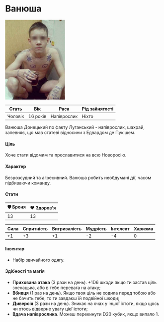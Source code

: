 # Ванюша

<img src="/Assets/Images/Heroes/Vanyusha.jpg" height="256">

| Стать   | Вік      | Раса        | Рід зайнятості |
| ------- | -------- | ----------- | -------------- |
| Чоловік | 16 років | Напіврослик | Ніхто          |

Ванюша Донецький по факту Луганський - напіврослик, шахрай, запевняє, що мав статеві відносини з Едвардом де Пукішем.

#### Ціль

Хоче стати відомим та прославитися на всю Новоросію.

#### Характер

Безрозсудний та агресивний. Ванюша робить необдумані дії, часом підбиваючи команду.

#### Стати

| 🛡 Броня | ❤️ Здоров'я |
| ------- | ----------- |
| 13      | 13          |

| Сила | Спритність | Витривалість | Мудрість | Інтелект | Харизма |
| ---- | ---------- | ------------ | -------- | -------- | ------- |
| +1   | +3         | +1           | -2       | -4       | 0       |

#### Інвентар

- Набір звичайного одягу.

#### Здібності та магія

- <b>Прихована атака</b> (3 рази на день). +1D6 шкоди якщо ти застав ціль зненацька, або в тебе перевага на атаку;
- <b>Вбивця</b> (1 раз на день). Якщо твоя ціль не ходила перед тобою або не бачить тебе, то ти завдаєш їй подвійної шкоди;
- <b>Диверсія</b> (3 рази на день). Зникає на очах у іншої істоти, якщо щось чи хтось відверне увагу цієї істоти;
- <b>Вдача напіврослика</b>. Можеш перекинути D20 кубик, якщо випало 1.
